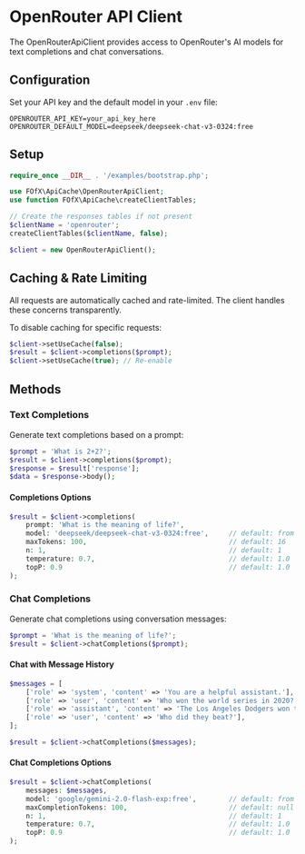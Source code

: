 # OpenRouter API Client

The OpenRouterApiClient provides access to OpenRouter's AI models for text completions and chat conversations.

## Configuration

Set your API key and the default model in your `.env` file:

```env
OPENROUTER_API_KEY=your_api_key_here
OPENROUTER_DEFAULT_MODEL=deepseek/deepseek-chat-v3-0324:free
```

## Setup

```php
require_once __DIR__ . '/examples/bootstrap.php';

use FOfX\ApiCache\OpenRouterApiClient;
use function FOfX\ApiCache\createClientTables;

// Create the responses tables if not present
$clientName = 'openrouter';
createClientTables($clientName, false);

$client = new OpenRouterApiClient();
```

## Caching & Rate Limiting

All requests are automatically cached and rate-limited. The client handles these concerns transparently.

To disable caching for specific requests:

```php
$client->setUseCache(false);
$result = $client->completions($prompt);
$client->setUseCache(true); // Re-enable
```

## Methods

### Text Completions

Generate text completions based on a prompt:

```php
$prompt = 'What is 2+2?';
$result = $client->completions($prompt);
$response = $result['response'];
$data = $response->body();
```

#### Completions Options

```php
$result = $client->completions(
    prompt: 'What is the meaning of life?',
    model: 'deepseek/deepseek-chat-v3-0324:free',     // default: from .env
    maxTokens: 100,                                   // default: 16
    n: 1,                                             // default: 1
    temperature: 0.7,                                 // default: 1.0
    topP: 0.9                                         // default: 1.0
);
```

### Chat Completions

Generate chat completions using conversation messages:

```php
$prompt = 'What is the meaning of life?';
$result = $client->chatCompletions($prompt);
```

#### Chat with Message History

```php
$messages = [
    ['role' => 'system', 'content' => 'You are a helpful assistant.'],
    ['role' => 'user', 'content' => 'Who won the world series in 2020?'],
    ['role' => 'assistant', 'content' => 'The Los Angeles Dodgers won the World Series in 2020.'],
    ['role' => 'user', 'content' => 'Who did they beat?'],
];

$result = $client->chatCompletions($messages);
```

#### Chat Completions Options

```php
$result = $client->chatCompletions(
    messages: $messages,
    model: 'google/gemini-2.0-flash-exp:free',        // default: from .env
    maxCompletionTokens: 100,                         // default: null
    n: 1,                                             // default: 1
    temperature: 0.7,                                 // default: 1.0
    topP: 0.9                                         // default: 1.0
);
```